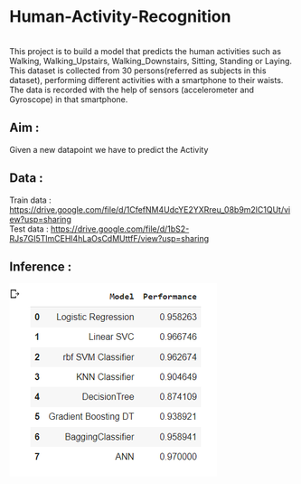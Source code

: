 # Human-Activity-Recognition
<br>
This project is to build a model that predicts the human activities such as Walking, Walking_Upstairs, Walking_Downstairs, Sitting, Standing or Laying.
This dataset is collected from 30 persons(referred as subjects in this dataset), performing different activities with a smartphone to their waists. The data is recorded with the help of sensors (accelerometer and Gyroscope) in that smartphone.
<br>

## Aim : <br />
Given a new datapoint we have to predict the Activity <br />

## Data :
Train data : https://drive.google.com/file/d/1CfefNM4UdcYE2YXRreu_08b9m2lC1QUt/view?usp=sharing  <br />
Test data : https://drive.google.com/file/d/1bS2-RJs7GI5TlmCEHl4hLaOsCdMUttfF/view?usp=sharing  <br />

## Inference :
![alt text](https://github.com/upjabir/Human-Activity-Recognition/blob/main/images/inference.png?raw=true)
